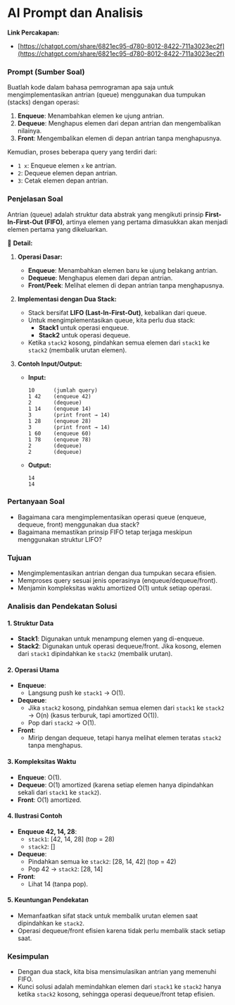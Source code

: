 # AI Prompt dan Analisis

**Link Percakapan:**  
- [https://chatgpt.com/share/6821ec95-d780-8012-8422-711a3023ec2f](https://chatgpt.com/share/6821ec95-d780-8012-8422-711a3023ec2f)

### Prompt (Sumber Soal)
Buatlah kode dalam bahasa pemrograman apa saja untuk mengimplementasikan antrian (queue) menggunakan dua tumpukan (stacks) dengan operasi:
1. **Enqueue**: Menambahkan elemen ke ujung antrian.
2. **Dequeue**: Menghapus elemen dari depan antrian dan mengembalikan nilainya.
3. **Front**: Mengembalikan elemen di depan antrian tanpa menghapusnya.

Kemudian, proses beberapa query yang terdiri dari:
- `1 x`: Enqueue elemen `x` ke antrian.
- `2`: Dequeue elemen depan antrian.
- `3`: Cetak elemen depan antrian.

### Penjelasan Soal
Antrian (queue) adalah struktur data abstrak yang mengikuti prinsip **First-In-First-Out (FIFO)**, artinya elemen yang pertama dimasukkan akan menjadi elemen pertama yang dikeluarkan.

📎 **Detail:**
1. **Operasi Dasar:**
   - **Enqueue**: Menambahkan elemen baru ke ujung belakang antrian.
   - **Dequeue**: Menghapus elemen dari depan antrian.
   - **Front/Peek**: Melihat elemen di depan antrian tanpa menghapusnya.

2. **Implementasi dengan Dua Stack:**
   - Stack bersifat **LIFO (Last-In-First-Out)**, kebalikan dari queue.
   - Untuk mengimplementasikan queue, kita perlu dua stack:
     - **Stack1** untuk operasi enqueue.
     - **Stack2** untuk operasi dequeue.
   - Ketika `stack2` kosong, pindahkan semua elemen dari `stack1` ke `stack2` (membalik urutan elemen).

3. **Contoh Input/Output:**
   - **Input:**
     ```
     10      (jumlah query)
     1 42    (enqueue 42)
     2       (dequeue)
     1 14    (enqueue 14)
     3       (print front → 14)
     1 28    (enqueue 28)
     3       (print front → 14)
     1 60    (enqueue 60)
     1 78    (enqueue 78)
     2       (dequeue)
     2       (dequeue)
     ```
   - **Output:**
     ```
     14
     14
     ```

### Pertanyaan Soal
- Bagaimana cara mengimplementasikan operasi queue (enqueue, dequeue, front) menggunakan dua stack?
- Bagaimana memastikan prinsip FIFO tetap terjaga meskipun menggunakan struktur LIFO?

### Tujuan
- Mengimplementasikan antrian dengan dua tumpukan secara efisien.
- Memproses query sesuai jenis operasinya (enqueue/dequeue/front).
- Menjamin kompleksitas waktu amortized O(1) untuk setiap operasi.

### Analisis dan Pendekatan Solusi

#### 1. **Struktur Data**
   - **Stack1**: Digunakan untuk menampung elemen yang di-enqueue.
   - **Stack2**: Digunakan untuk operasi dequeue/front. Jika kosong, elemen dari `stack1` dipindahkan ke `stack2` (membalik urutan).

#### 2. **Operasi Utama**
   - **Enqueue**:
     - Langsung push ke `stack1` → O(1).
   - **Dequeue**:
     - Jika `stack2` kosong, pindahkan semua elemen dari `stack1` ke `stack2` → O(n) (kasus terburuk, tapi amortized O(1)).
     - Pop dari `stack2` → O(1).
   - **Front**:
     - Mirip dengan dequeue, tetapi hanya melihat elemen teratas `stack2` tanpa menghapus.

#### 3. **Kompleksitas Waktu**
   - **Enqueue**: O(1).
   - **Dequeue**: O(1) amortized (karena setiap elemen hanya dipindahkan sekali dari `stack1` ke `stack2`).
   - **Front**: O(1) amortized.

#### 4. **Ilustrasi Contoh**
   - **Enqueue 42, 14, 28**:
     - `stack1`: [42, 14, 28] (top = 28)
     - `stack2`: []
   - **Dequeue**:
     - Pindahkan semua ke `stack2`: [28, 14, 42] (top = 42)
     - Pop 42 → `stack2`: [28, 14]
   - **Front**:
     - Lihat 14 (tanpa pop).

#### 5. **Keuntungan Pendekatan**
   - Memanfaatkan sifat stack untuk membalik urutan elemen saat dipindahkan ke `stack2`.
   - Operasi dequeue/front efisien karena tidak perlu membalik stack setiap saat.


### Kesimpulan
- Dengan dua stack, kita bisa mensimulasikan antrian yang memenuhi FIFO.
- Kunci solusi adalah memindahkan elemen dari `stack1` ke `stack2` hanya ketika `stack2` kosong, sehingga operasi dequeue/front tetap efisien.
